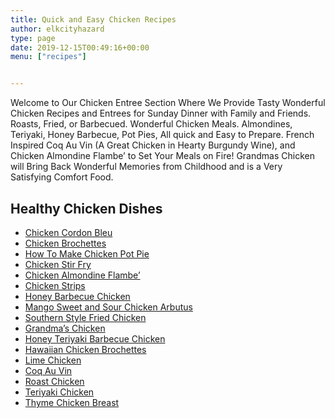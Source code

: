 ```yaml
---
title: Quick and Easy Chicken Recipes
author: elkcityhazard
type: page
date: 2019-12-15T00:49:16+00:00
menu: ["recipes"]


---
```

Welcome to Our Chicken Entree Section Where We Provide Tasty Wonderful Chicken Recipes and Entrees for Sunday Dinner with Family and Friends. Roasts, Fried, or Barbecued. Wonderful Chicken Meals. Almondines, Teriyaki, Honey Barbecue, Pot Pies, All quick and Easy to Prepare. French Inspired Coq Au Vin (A Great Chicken in Hearty Burgundy Wine), and Chicken Almondine Flambe&#8217; to Set Your Meals on Fire! Grandmas Chicken will Bring Back Wonderful Memories from Childhood and is a Very Satisfying Comfort Food.

## Healthy Chicken Dishes

  * [Chicken Cordon Bleu][1]
  * [Chicken Brochettes][2]
  * [How To Make Chicken Pot Pie][3]
  * [Chicken Stir Fry][4]
  * [Chicken Almondine Flambe&#8217;][5]
  * [Chicken Strips][6]
  * [Honey Barbecue Chicken][7]
  * [Mango Sweet and Sour Chicken Arbutus][8]
  * [Southern Style Fried Chicken][9]
  * [Grandma&#8217;s Chicken][10]
  * [Honey Teriyaki Barbecue Chicken][11]
  * [Hawaiian Chicken Brochettes][12]
  * [Lime Chicken][13]
  * [Coq Au Vin][14]
  * [Roast Chicken][15]
  * [Teriyaki Chicken][16]
  * [Thyme Chicken Breast][17]

 [1]: /wordpress/index.php/recipes-for-special-occasions-and-events/easy-chicken-cordon-bleu/
 [2]: /wordpress/index.php/grilling-cookouts-and-barbecues/chicken-brochettes-recipe/
 [3]: /wordpress/index.php/quick-and-easy-chicken-recipes/how-to-make-chicken-pot-pie/
 [4]: /wordpress/index.php/quick-and-easy-chicken-recipes/easy-chicken-stir-fry/
 [5]: /wordpress/index.php/recipes-for-special-occasions-and-events/chicken-almondine-flambe/
 [6]: /wordpress/index.php/quick-and-easy-chicken-recipes/homemade-chicken-strips/
 [7]: /wordpress/index.php/grilling-cookouts-and-barbecues/honey-barbecue-chicken-recipe/
 [8]: /wordpress/index.php/institutional-recipes-for-200/mango-sweet-and-sour-chicken-arbutus/
 [9]: /wordpress/index.php/quick-and-easy-chicken-recipes/southern-style-fried-chicken/
 [10]: /wordpress/index.php/recipes-for-special-occasions-and-events/grandmas-fried-chicken/
 [11]: /wordpress/index.php/grilling-cookouts-and-barbecues/honey-barbecue-teriyaki-chicken/
 [12]: /wordpress/index.php/grilling-cookouts-and-barbecues/hawaiian-chicken-brochettes-recipe/
 [13]: /wordpress/index.php/chef-franks-seasoning-recipes/simple-lime-chicken-entree/
 [14]: /wordpress/index.php/recipes-for-special-occasions-and-events/easy-coq-au-vin-recipe/
 [15]: /wordpress/index.php/chef-franks-seasoning-recipes/roasted-chicken-entree/
 [16]: /wordpress/index.php/chef-franks-seasoning-recipes/delicious-homemade-teriyaki-chicken/
 [17]: /wordpress/index.php/chef-franks-seasoning-recipes/thyme-chicken-breast-entree/